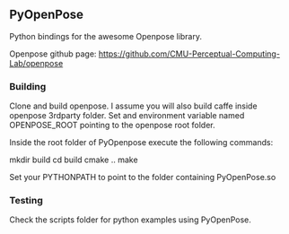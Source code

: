 ## PyOpenPose

Python bindings for the awesome Openpose library. 

Openpose github page:
https://github.com/CMU-Perceptual-Computing-Lab/openpose


### Building

Clone and build openpose. I assume you will also build caffe inside openpose 3rdparty folder.
Set and environment variable named OPENPOSE_ROOT pointing to the openpose root folder.

Inside the root folder of PyOpenpose execute the following commands:

mkdir build
cd build
cmake ..
make

Set your PYTHONPATH to point to the folder containing PyOpenPose.so


### Testing

Check the scripts folder for python examples using PyOpenPose.

